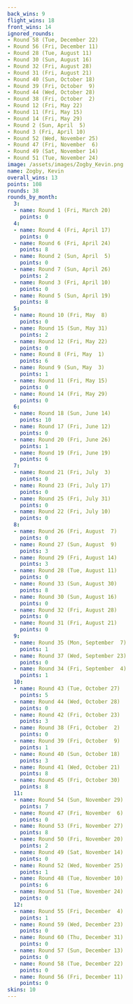 ```yaml
---
back_wins: 9
flight_wins: 18
front_wins: 14
ignored_rounds:
- Round 58 (Tue, December 22)
- Round 56 (Fri, December 11)
- Round 28 (Tue, August 11)
- Round 30 (Sun, August 16)
- Round 32 (Fri, August 28)
- Round 31 (Fri, August 21)
- Round 40 (Sun, October 18)
- Round 39 (Fri, October  9)
- Round 44 (Wed, October 28)
- Round 38 (Fri, October  2)
- Round 12 (Fri, May 22)
- Round 11 (Fri, May 15)
- Round 14 (Fri, May 29)
- Round 2 (Sun, April  5)
- Round 3 (Fri, April 10)
- Round 52 (Wed, November 25)
- Round 47 (Fri, November  6)
- Round 49 (Sat, November 14)
- Round 51 (Tue, November 24)
image: /assets/images/Zogby_Kevin.png
name: Zogby, Kevin
overall_wins: 13
points: 108
rounds: 38
rounds_by_month:
  3:
  - name: Round 1 (Fri, March 20)
    points: 0
  4:
  - name: Round 4 (Fri, April 17)
    points: 0
  - name: Round 6 (Fri, April 24)
    points: 8
  - name: Round 2 (Sun, April  5)
    points: 0
  - name: Round 7 (Sun, April 26)
    points: 2
  - name: Round 3 (Fri, April 10)
    points: 0
  - name: Round 5 (Sun, April 19)
    points: 8
  5:
  - name: Round 10 (Fri, May  8)
    points: 0
  - name: Round 15 (Sun, May 31)
    points: 2
  - name: Round 12 (Fri, May 22)
    points: 0
  - name: Round 8 (Fri, May  1)
    points: 6
  - name: Round 9 (Sun, May  3)
    points: 1
  - name: Round 11 (Fri, May 15)
    points: 0
  - name: Round 14 (Fri, May 29)
    points: 0
  6:
  - name: Round 18 (Sun, June 14)
    points: 10
  - name: Round 17 (Fri, June 12)
    points: 0
  - name: Round 20 (Fri, June 26)
    points: 1
  - name: Round 19 (Fri, June 19)
    points: 6
  7:
  - name: Round 21 (Fri, July  3)
    points: 0
  - name: Round 23 (Fri, July 17)
    points: 0
  - name: Round 25 (Fri, July 31)
    points: 0
  - name: Round 22 (Fri, July 10)
    points: 0
  8:
  - name: Round 26 (Fri, August  7)
    points: 0
  - name: Round 27 (Sun, August  9)
    points: 3
  - name: Round 29 (Fri, August 14)
    points: 3
  - name: Round 28 (Tue, August 11)
    points: 0
  - name: Round 33 (Sun, August 30)
    points: 8
  - name: Round 30 (Sun, August 16)
    points: 0
  - name: Round 32 (Fri, August 28)
    points: 0
  - name: Round 31 (Fri, August 21)
    points: 0
  9:
  - name: Round 35 (Mon, September  7)
    points: 1
  - name: Round 37 (Wed, September 23)
    points: 0
  - name: Round 34 (Fri, September  4)
    points: 1
  10:
  - name: Round 43 (Tue, October 27)
    points: 5
  - name: Round 44 (Wed, October 28)
    points: 0
  - name: Round 42 (Fri, October 23)
    points: 3
  - name: Round 38 (Fri, October  2)
    points: 0
  - name: Round 39 (Fri, October  9)
    points: 1
  - name: Round 40 (Sun, October 18)
    points: 3
  - name: Round 41 (Wed, October 21)
    points: 8
  - name: Round 45 (Fri, October 30)
    points: 8
  11:
  - name: Round 54 (Sun, November 29)
    points: 7
  - name: Round 47 (Fri, November  6)
    points: 0
  - name: Round 53 (Fri, November 27)
    points: 8
  - name: Round 50 (Fri, November 20)
    points: 2
  - name: Round 49 (Sat, November 14)
    points: 0
  - name: Round 52 (Wed, November 25)
    points: 1
  - name: Round 48 (Tue, November 10)
    points: 6
  - name: Round 51 (Tue, November 24)
    points: 0
  12:
  - name: Round 55 (Fri, December  4)
    points: 1
  - name: Round 59 (Wed, December 23)
    points: 0
  - name: Round 60 (Thu, December 31)
    points: 0
  - name: Round 57 (Sun, December 13)
    points: 0
  - name: Round 58 (Tue, December 22)
    points: 0
  - name: Round 56 (Fri, December 11)
    points: 0
skins: 10
---
```

